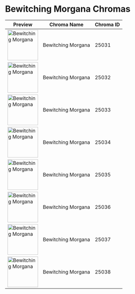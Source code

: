 # Bewitching Morgana Chromas

| Preview | Chroma Name | Chroma ID |
|---|---|---|
| <img src='https://raw.communitydragon.org/latest/plugins/rcp-be-lol-game-data/global/default/v1/champion-chroma-images/25/25031.png' alt='Bewitching Morgana' width='100'> | Bewitching Morgana | 25031 |
| <img src='https://raw.communitydragon.org/latest/plugins/rcp-be-lol-game-data/global/default/v1/champion-chroma-images/25/25032.png' alt='Bewitching Morgana' width='100'> | Bewitching Morgana | 25032 |
| <img src='https://raw.communitydragon.org/latest/plugins/rcp-be-lol-game-data/global/default/v1/champion-chroma-images/25/25033.png' alt='Bewitching Morgana' width='100'> | Bewitching Morgana | 25033 |
| <img src='https://raw.communitydragon.org/latest/plugins/rcp-be-lol-game-data/global/default/v1/champion-chroma-images/25/25034.png' alt='Bewitching Morgana' width='100'> | Bewitching Morgana | 25034 |
| <img src='https://raw.communitydragon.org/latest/plugins/rcp-be-lol-game-data/global/default/v1/champion-chroma-images/25/25035.png' alt='Bewitching Morgana' width='100'> | Bewitching Morgana | 25035 |
| <img src='https://raw.communitydragon.org/latest/plugins/rcp-be-lol-game-data/global/default/v1/champion-chroma-images/25/25036.png' alt='Bewitching Morgana' width='100'> | Bewitching Morgana | 25036 |
| <img src='https://raw.communitydragon.org/latest/plugins/rcp-be-lol-game-data/global/default/v1/champion-chroma-images/25/25037.png' alt='Bewitching Morgana' width='100'> | Bewitching Morgana | 25037 |
| <img src='https://raw.communitydragon.org/latest/plugins/rcp-be-lol-game-data/global/default/v1/champion-chroma-images/25/25038.png' alt='Bewitching Morgana' width='100'> | Bewitching Morgana | 25038 |
